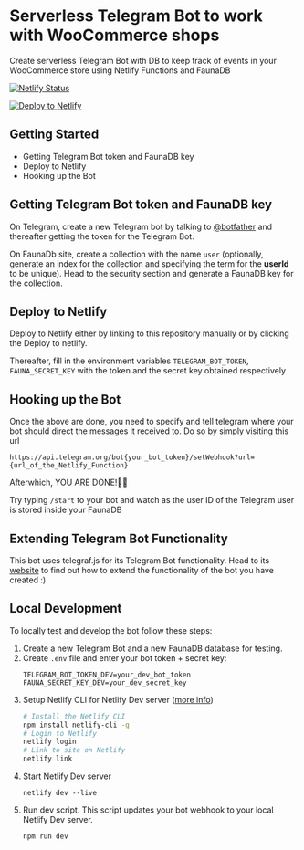 # Serverless Telegram Bot to work with WooCommerce shops

Create serverless Telegram Bot with DB to keep track of events in your WooCommerce store using Netlify Functions and FaunaDB

[![Netlify Status](https://api.netlify.com/api/v1/badges/ed75e298-c088-459c-8e77-fe196eca9dab/deploy-status)](https://app.netlify.com/sites/telegram-woobot/deploys)

[![Deploy to Netlify](https://www.netlify.com/img/deploy/button.svg)](https://app.netlify.com/start/deploy?repository=https://github.com/SimonMayerhofer/telegram-woobot)

## Getting Started

* Getting Telegram Bot token and FaunaDB key
* Deploy to Netlify
* Hooking up the Bot

## Getting Telegram Bot token and FaunaDB key
On Telegram, create a new Telegram bot by talking to [@botfather](https://telegram.me/botfather) and thereafter getting the token for the Telegram Bot.

On FaunaDb site, create a collection with the name ```user``` (optionally, generate an index for the collection and specifying the term for the **userId** to be unique). Head to the security section and generate a FaunaDB key for the collection.

## Deploy to Netlify

Deploy to Netlify either by linking to this repository manually or by clicking the Deploy to netlify.

Thereafter, fill in the environment variables ```TELEGRAM_BOT_TOKEN```, ```FAUNA_SECRET_KEY``` with the token and the secret key obtained respectively

## Hooking up the Bot

Once the above are done, you need to specify and tell telegram where your bot should direct the messages it received to. Do so by simply visiting this url
```
https://api.telegram.org/bot{your_bot_token}/setWebhook?url={url_of_the_Netlify_Function}
```
Afterwhich, YOU ARE DONE!🎉🎉

Try typing ```/start``` to your bot and watch as the user ID of the Telegram user is stored inside your FaunaDB

## Extending Telegram Bot Functionality

This bot uses telegraf.js for its Telegram Bot functionality. Head to its [website](https://telegraf.js.org/#/) to find out how to extend the functionality of the bot you have created :)

## Local Development

To locally test and develop the bot follow these steps:

1. Create a new Telegram Bot and a new FaunaDB database for testing.
2. Create `.env` file and enter your bot token + secret key:
   ```
   TELEGRAM_BOT_TOKEN_DEV=your_dev_bot_token
   FAUNA_SECRET_KEY_DEV=your_dev_secret_key
   ```
3. Setup Netlify CLI for Netlify Dev server ([more info](https://github.com/netlify/cli/blob/master/docs/netlify-dev.md))
   ```bash
   # Install the Netlify CLI
   npm install netlify-cli -g
   # Login to Netlify
   netlify login
   # Link to site on Netlify
   netlify link
   ```
4. Start Netlify Dev server
   ```
   netlify dev --live
   ```
5. Run dev script. This script updates your bot webhook to your local Netlify Dev server.
   ```
   npm run dev
   ```
